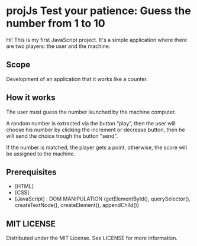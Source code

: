 # projJs Test your patience: Guess the number from 1 to 10
Hi! This is my first JavaScript project. It's a simple application where there are two players: the user and  the machine. 

## Scope

Development of an application that it works like a counter.

## How it works

The user must guess the number launched by the machine computer.

A random number is extracted via the button “play”, then the user will choose his number by clicking the increment or decrease button, then he will send the choice trough the button "send".

If the number is matched, the player gets a point, otherwise, the score will be assigned to the machine.

## Prerequisites

- [HTML]
- [CSS]
- [JavaScript] : DOM MANIPULATION (getElementById(), querySelector(), createTextNode(), createElement(), appendChild())

## MIT LICENSE

Distributed under the MIT License. See LICENSE for more information.
